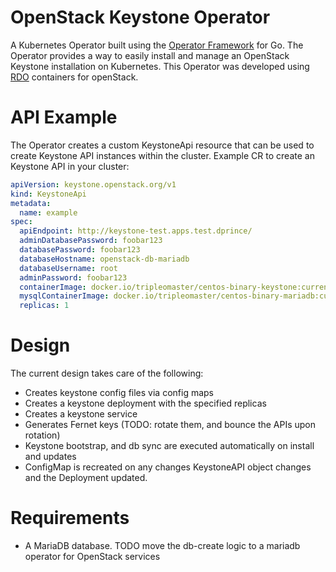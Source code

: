 # OpenStack Keystone Operator

A Kubernetes Operator built using the [Operator Framework](https://github.com/operator-framework) for Go. The Operator provides a way to easily install and manage an OpenStack Keystone installation
on Kubernetes. This Operator was developed using [RDO](https://www.rdoproject.org/) containers for openStack.

# API Example

The Operator creates a custom KeystoneApi resource that can be used to create Keystone API
instances within the cluster. Example CR to create an Keystone API in your cluster:

```yaml
apiVersion: keystone.openstack.org/v1
kind: KeystoneApi
metadata:
  name: example
spec:
  apiEndpoint: http://keystone-test.apps.test.dprince/
  adminDatabasePassword: foobar123
  databasePassword: foobar123
  databaseHostname: openstack-db-mariadb
  databaseUsername: root
  adminPassword: foobar123
  containerImage: docker.io/tripleomaster/centos-binary-keystone:current-tripleo
  mysqlContainerImage: docker.io/tripleomaster/centos-binary-mariadb:current-tripleo
  replicas: 1
``` 

# Design
The current design takes care of the following:

- Creates keystone config files via config maps
- Creates a keystone deployment with the specified replicas
- Creates a keystone service
- Generates Fernet keys (TODO: rotate them, and bounce the APIs upon rotation)
- Keystone bootstrap, and db sync are executed automatically on install and updates
- ConfigMap is recreated on any changes KeystoneAPI object changes and the Deployment updated.

# Requirements

- A MariaDB database. TODO move the db-create logic to a mariadb operator for OpenStack services
